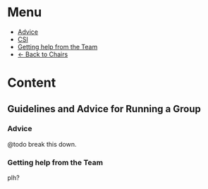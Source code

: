 # Menu
* [Advice](#advice)
* [CSI](#csi)
* [Getting help from the Team](#getting-help-from-the-team)
* [<- Back to Chairs](../index.md#)

# Content
## Guidelines and Advice for Running a Group

### Advice
@todo break this down.

### Getting help from the Team
plh?

